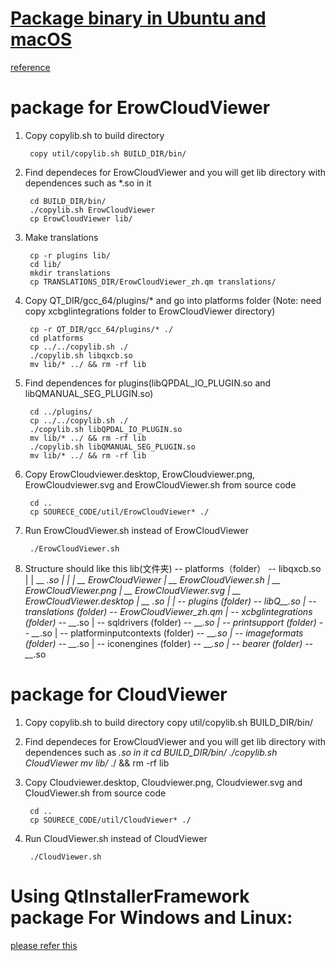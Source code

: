 [Package binary in Ubuntu and macOS](https://zhuanlan.zhihu.com/p/95820992)
=====================

[reference](https://doc.qt.io/qt-5/linux-deployment.html)

# package for ErowCloudViewer

1. Copy copylib.sh to build directory

		copy util/copylib.sh BUILD_DIR/bin/
   
2. Find dependeces for ErowCloudViewer and you will get lib directory with dependences such as *.so in it
		
		cd BUILD_DIR/bin/
		./copylib.sh ErowCloudViewer
		cp ErowCloudViewer lib/

3. Make translations

		cp -r plugins lib/
		cd lib/
		mkdir translations
		cp TRANSLATIONS_DIR/ErowCloudViewer_zh.qm translations/

4. Copy QT_DIR/gcc_64/plugins/* and go into platforms folder
	(Note: need copy xcbglintegrations folder to ErowCloudViewer directory)
		
		cp -r QT_DIR/gcc_64/plugins/* ./
		cd platforms
		cp ../../copylib.sh ./
		./copylib.sh libqxcb.so
		mv lib/* ../ && rm -rf lib


5. Find dependences for plugins(libQPDAL_IO_PLUGIN.so and libQMANUAL_SEG_PLUGIN.so)

		cd ../plugins/
		cp ../../copylib.sh ./
		./copylib.sh libQPDAL_IO_PLUGIN.so
		mv lib/* ../ && rm -rf lib
		./copylib.sh libQMANUAL_SEG_PLUGIN.so
		mv lib/* ../ && rm -rf lib

6. Copy ErowCloudviewer.desktop, ErowCloudviewer.png, ErowCloudviewer.svg and ErowCloudViewer.sh from source code
		
		cd ..
		cp SOURECE_CODE/util/ErowCloudViewer* ./

7. Run ErowCloudViewer.sh instead of ErowCloudViewer

		./ErowCloudViewer.sh

8. Structure should like this
	lib(文件夹) -- platforms（folder） -- libqxcb.so
         |       |                    \__ *.so
         |       |
         |       \__ ErowCloudViewer
         |       \__ ErowCloudViewer.sh
         |       \__ ErowCloudViewer.png
         |       \__ ErowCloudViewer.svg
         |       \__ ErowCloudViewer.desktop
         |       \__ *.so
		 |
		 | -- plugins (folder) -- libQ__*.so
		 | -- translations (folder) -- ErowCloudViewer_zh.qm
		 | -- xcbglintegrations (folder) -- __*.so
		 | -- sqldrivers (folder) -- __*.so
		 | -- printsupport (folder) -- __*.so
		 | -- platforminputcontexts (folder) -- __*.so
		 | -- imageformats (folder) -- __*.so
		 | -- iconengines (folder) -- __*.so
		 | -- bearer (folder) -- __*.so

# package for CloudViewer
1. Copy copylib.sh to build directory
		copy util/copylib.sh BUILD_DIR/bin/
2. Find dependeces for ErowCloudViewer and you will get lib directory with dependences such as *.so in it
		cd BUILD_DIR/bin/
		./copylib.sh CloudViewer
		mv lib/* ./ && rm -rf lib
3. Copy Cloudviewer.desktop, Cloudviewer.png, Cloudviewer.svg and CloudViewer.sh from source code
		
		cd ..
		cp SOURECE_CODE/util/CloudViewer* ./

4. Run CloudViewer.sh instead of CloudViewer

		./CloudViewer.sh



# Using QtInstallerFramework package For Windows and Linux:
[please refer this](../scripts/QtInstallerFramework/README.md)

